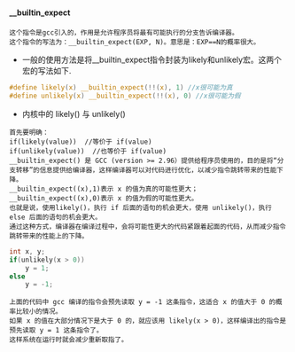 #### __builtin_expect
```
这个指令是gcc引入的，作用是允许程序员将最有可能执行的分支告诉编译器。
这个指令的写法为：__builtin_expect(EXP, N)。意思是：EXP==N的概率很大。
```
* 一般的使用方法是将__builtin_expect指令封装为likely和unlikely宏。这两个宏的写法如下.
```c
#define likely(x) __builtin_expect(!!(x), 1) //x很可能为真       
#define unlikely(x) __builtin_expect(!!(x), 0) //x很可能为假
```
* 内核中的 likely() 与 unlikely()
```
首先要明确：
if(likely(value))  //等价于 if(value)
if(unlikely(value))  //也等价于 if(value)
__builtin_expect() 是 GCC (version >= 2.96）提供给程序员使用的，目的是将“分支转移”的信息提供给编译器，这样编译器可以对代码进行优化，以减少指令跳转带来的性能下降。
__builtin_expect((x),1)表示 x 的值为真的可能性更大；
__builtin_expect((x),0)表示 x 的值为假的可能性更大。
也就是说，使用likely()，执行 if 后面的语句的机会更大，使用 unlikely()，执行 else 后面的语句的机会更大。
通过这种方式，编译器在编译过程中，会将可能性更大的代码紧跟着起面的代码，从而减少指令跳转带来的性能上的下降。
```
```c
int x, y;
if(unlikely(x > 0))
    y = 1; 
else 
    y = -1;
```
```
上面的代码中 gcc 编译的指令会预先读取 y = -1 这条指令，这适合 x 的值大于 0 的概率比较小的情况。
如果 x 的值在大部分情况下是大于 0 的，就应该用 likely(x > 0)，这样编译出的指令是预先读取 y = 1 这条指令了。
这样系统在运行时就会减少重新取指了。
```